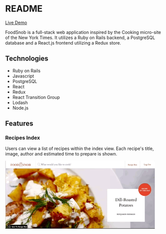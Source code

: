 # README

[Live Demo](https://recipe-manage-app.herokuapp.com/#/)

FoodSnob is a full-stack web application inspired by the Cooking micro-site of the New York Times. It utilizes a Ruby on Rails backend, a PostgreSQL database and a React.js frontend utilizing a Redux store.

## Technologies
 * Ruby on Rails
 * Javascript
 * PostgreSQL
 * React
 * Redux
 * React Transition Group
 * Lodash
 * Node.js

## Features

### Recipes Index
Users can view a list of recipes within the index view. Each recipe's title, image, author and estimated time to prepare is shown.

![index](https://github.com/bdberm/recipes/blob/master/readme_gifs/index.gif) 
